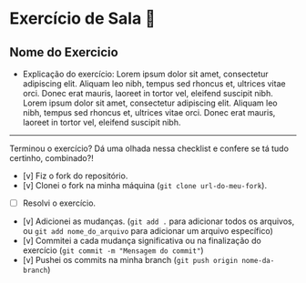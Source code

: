 # Exercício de Sala 🏫  

## Nome do Exercicio

- Explicação do exercício: Lorem ipsum dolor sit amet, consectetur adipiscing elit. Aliquam leo nibh, tempus sed rhoncus et, ultrices vitae orci.
Donec erat mauris, laoreet in tortor vel, eleifend suscipit nibh. Lorem ipsum dolor sit amet, consectetur adipiscing elit.
Aliquam leo nibh, tempus sed rhoncus et, ultrices vitae orci. Donec erat mauris, laoreet in tortor vel, eleifend suscipit nibh. 
---

Terminou o exercício? Dá uma olhada nessa checklist e confere se tá tudo certinho, combinado?!

- [v] Fiz o fork do repositório.
- [v] Clonei o fork na minha máquina (`git clone url-do-meu-fork`).
- [ ] Resolvi o exercício.
- [v] Adicionei as mudanças. (`git add .` para adicionar todos os arquivos, ou `git add nome_do_arquivo` para adicionar um arquivo específico)
- [v] Commitei a cada mudança significativa ou na finalização do exercício (`git commit -m "Mensagem do commit"`)
- [v] Pushei os commits na minha branch (`git push origin nome-da-branch`)
